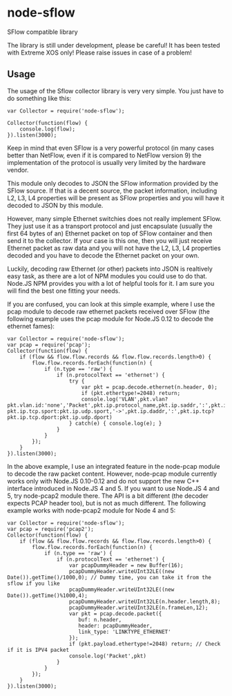 node-sflow
==========

SFlow compatible library

The library is still under development, please be careful! It has been tested with Extreme XOS only! Please raise issues in case of a problem!

## Usage

The usage of the Sflow collector library is very very simple. You just have to do something like this:


    var Collector = require('node-sflow');

    Collector(function(flow) {
        console.log(flow);
    }).listen(3000);


Keep in mind that even SFlow is a very powerful protocol (in many cases better than NetFlow, even if it is compared to NetFlow version 9) the implementation of the protocol is usually very limited by the hardware vendor.

This module only decodes to JSON the SFlow information provided by the SFlow source. If that is a decent source, the packet information, including L2, L3, L4 properties will be present as SFlow properties and you will have it decoded to JSON by this module.

However, many simple Ethernet switchies does not really implement SFlow. They just use it as a transport protocol and just encapsulate (usually the first 64 bytes of an) Ethernet packet on top of SFlow container and then send it to the collector. 
If your case is this one, then you will just receive Ethernet packet as raw data and you will not have the L2, L3, L4 properties decoded and you have to decode the Ethernet packet on your own.

Luckily, decoding raw Ethernet (or other) packets into JSON is realtively easy task, as there are a lot of NPM modules you could use to do that. Node.JS NPM provides you with a lot of helpful tools for it. I am sure you will find the best one fitting your needs.

If you are confused, you can look at this simple example, where I use the pcap module to decode raw ethernet packets received over SFlow (the following example uses the pcap module for Node.JS 0.12 to decode the ethernet fames):


    var Collector = require('node-sflow');
    var pcap = require('pcap');
    Collector(function(flow) {
        if (flow && flow.flow.records && flow.flow.records.length>0) {
            flow.flow.records.forEach(function(n) {
                if (n.type == 'raw') {
                    if (n.protocolText == 'ethernet') {
                        try {
                            var pkt = pcap.decode.ethernet(n.header, 0);
                            if (pkt.ethertype!=2048) return;
                            console.log('VLAN',pkt.vlan?pkt.vlan.id:'none','Packet',pkt.ip.protocol_name,pkt.ip.saddr,':',pkt.ip.tcp?pkt.ip.tcp.sport:pkt.ip.udp.sport,'->',pkt.ip.daddr,':',pkt.ip.tcp?pkt.ip.tcp.dport:pkt.ip.udp.dport)
                        } catch(e) { console.log(e); }
                    }
                }
            });
        }
    }).listen(3000);


In the above example, I use an integrated feature in the node-pcap module to decode the raw packet content. However, node-pcap module currently works only with Node.JS 0.10-0.12 and do not support the new C++ interface introduced in Node.JS 4 and 5. If you want to use Node.JS 4 and 5, try node-pcap2 module there. The API is a bit different (the decoder expects PCAP header too), but is not as much different. The following example works with node-pcap2 module for Node 4 and 5:


    var Collector = require('node-sflow');
    var pcap = require('pcap2');
    Collector(function(flow) {
        if (flow && flow.flow.records && flow.flow.records.length>0) {
            flow.flow.records.forEach(function(n) {
                if (n.type == 'raw') {
                    if (n.protocolText == 'ethernet') {
                        var pcapDummyHeader = new Buffer(16);
                        pcapDummyHeader.writeUInt32LE((new Date()).getTime()/1000,0); // Dummy time, you can take it from the sflow if you like
                        pcapDummyHeader.writeUInt32LE((new Date()).getTime()%1000,4);
                        pcapDummyHeader.writeUInt32LE(n.header.length,8);
                        pcapDummyHeader.writeUInt32LE(n.frameLen,12);
                        var pkt = pcap.decode.packet({
                           buf: n.header,
                           header: pcapDummyHeader,
                           link_type: 'LINKTYPE_ETHERNET'
                        });
                        if (pkt.payload.ethertype!=2048) return; // Check if it is IPV4 packet
                        console.log('Packet',pkt)
                    }
                }
            });
        }
    }).listen(3000);

